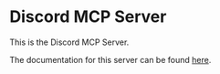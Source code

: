 # Discord MCP Server

This is the Discord MCP Server.

The documentation for this server can be found [here](../../../../mcp_servers_documentation/DISCORD_MCP_SERVER).
